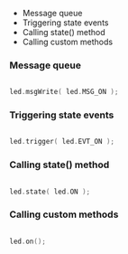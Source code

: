- Message queue
- Triggering state events
- Calling state() method
- Calling custom methods

### Message queue ###

```c++

led.msgWrite( led.MSG_ON );

```

### Triggering state events ###

```c++

led.trigger( led.EVT_ON );

```

### Calling state() method ###

```c++

led.state( led.ON );

```

### Calling custom methods ###

```c++

led.on();

```
